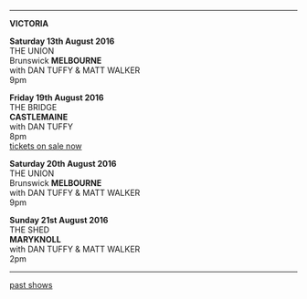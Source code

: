* * * * *

**VICTORIA**

**Saturday 13th August 2016**\
THE UNION\
Brunswick **MELBOURNE**\
with DAN TUFFY & MATT WALKER\
9pm

**Friday 19th August 2016**\
THE BRIDGE\
**CASTLEMAINE**\
with DAN TUFFY\
8pm\
[tickets on sale now](https://www.trybooking.com/MDIL)

**Saturday 20th August 2016**\
THE UNION\
Brunswick **MELBOURNE**\
with DAN TUFFY & MATT WALKER\
9pm

**Sunday 21st August 2016**\
THE SHED\
**MARYKNOLL**\
with DAN TUFFY & MATT WALKER\
2pm

* * * * *

[past shows](?p=shows/archive/)
